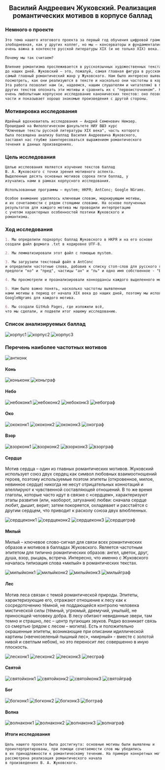 ## <center> Василий Андреевич Жуковский. Реализация романтических мотивов в корпусе баллад 

### Немного о проекте 

```markdown
Это тема нашего итогового проекта за первый год обучения цифровой грамотности. Возможно, она не такая 
злободневная, как у других коллег, но мы — консерваторы и фундаменталисты. Мы считаем, что наша тема 
очень важна в контексте русской литературы XIX (и не только XIX) века.

Почему мы так считаем?

Влияние романтизма прослеживается в русскоязычных художественных текстах с начала XIX века и 
до наших дней. Жуковский — это, пожалуй, самая главная фигура в русском романтизме, а баллады — 
самый главный романтический жанр у Жуковского. Нам было интересно выявить их ключевые мотивы, 
посмотреть, как они реализуются в тексте и насколько они частотны в корпусе русского языка. 
Эта работа позволит нам (и, надеемся, нашим слушателям и читателям) в будущем при чтении
других текстов опознать эти мотивы и сравнить их с "первоисточником". Кроме того, нам кажется
очень любопытным корпусное исследование канонических текстов: оно позволяет увидеть их составные
части и показывает хорошо знакомые произведения с другой стороны.
```


### Мотивировка исследования

```markdown
Идейный вдохновитель исследования – Андрей Семенович Немзер.
Прошедший на Филологическом факультете НИУ ВШЭ курс
"Ключевые тексты русской литературы XIX века", часть которого
была посвящена анализу баллад Василия Андреевича Жуковского, 
заставил нас глубже заинтересоваться выражением романтического
течения в данных произведениях.
```

### Цель исследования

```markdown
Целью исслеования является изучение текстов баллад
В. А. Жуковского с точки зрения мотивного аспекта.
Выделенные десять основных мотивов сорока пяти баллад, y 
изучались нами в рамках корпусного исследования.

Использованные программы – mystem; НКРЯ; AntConc; Google NGrams.

Особое внимание уделялось ключевым словам, маркирующим мотивы,
и их сочетаемости с рядом стоящими словами. На основе полученных
результатов для каждого мотива мы проводили интерпретацию
с учетом характерных особенностей поэтики Жуковского и 
романтизма. 
```

### Ход исследования

```markdown
1. Мы определили подкорпус баллад Жуковского в НКРЯ и на его основе
создали файл формата .txt в кодировке UTF-8.

2. Мы лемматизировали этот файл с помощью mystem.

3. Мы загрузили текстовый файл в AntConc
и определили частотные слова, добавив к списку стоп-слов для русского языка
предлоги "ко" и "пред", частицы "ах" и "ль" и одно имя собственное - "Вадим".

4. Мы просмотрели и проанализировали конкордансы каждого выделенного мотива.

5. Нам было важно понять, насколько частотны выявленные
нами мотивы в период от начала XIX века до наших дней, поэтому мы использовали 
GoogleNgrams для каждого мотива.

6. Мы создали GitHub Pages, где изложили всё, 
что мы сделали, и подвели итог нашему исследованию.
```

### Список анализируемых баллад

![корпус1](corpus1.jpg)
![корпус2](corpus2.jpg)
![корпус3](corpus3.jpg)

### Перечень наиболее частотных мотивов

![антконк](antconc.jpg)

#### Конь

![коньконк](konconc1.jpg)
![коньграф](kongraph.jpg)

#### Небо

![небоконк1](neboconc1.jpg)
![небоконк2](neboconc2.jpg)
![небоконк3](neboconc3.jpg)
![небограф](nebograph.jpg)

#### Око

![ококонк1](okoconc1.jpg)
![ококонк2](okoconc2.jpg)
![ококонк3](okoconc3.jpg)
![окограф](okograph.jpg)

#### Взор

![взорконк1](vzorconc1.jpg)
![взорконк2](vzorconc2.jpg)
![взорконк3](vzorconc3.jpg)
![взорграф](vzorgraph.jpg)

#### Сердце

Мотив сердца – один из главных романтических мотивов. Жуковский использует союз двух сердец
как символ любовных взаимоотношений героев, поэтому используемые поэтом эпитеты (откровенное,
милое, невинное сердце) никогда не несут отрицательных коннотаций и апеллируют к чувственной
составляющей отношений. В то же время глаголы, которые часто идут в связке с «сердцем», 
характеризуют этапы развития (или, наоборот, затухания) любви: сначала сердце любит, дышит, 
верит; затем покоряется, охладевает и расстаётся с другим сердцем, что приводит к расколу союза
двух влюбленных. 

![сердцеконк1](cerdceconc1.jpg)
![сердцеконк2](cerdceconc2.jpg)
![сердцеконк3](cerdceconc3.jpg)
![сердцеграф](cerdcegraph.jpg)

#### Милый

Милый – ключевое слово-сигнал для связи всех романтических образов и мотивов в балладах Жуковского.
Является частотным эпитетом для типично романтических образов: ангел, цветок, друг, душа, взор, рыцарь,
встреча. Интересно, что именно с Жуковского началась типизация слова «милый» в романтических текстах. 

![милыйконк1](miliyconc1.jpg)
![милыйконк2](miliyconc2.jpg)
![милыйконк3](miliyconc3.jpg)
![милыйграф](miliygraph.jpg)

#### Лес

Мотив леса связан с темой романтической природы. Эпитеты, характеризующие его, отражают отношение
к лесу как к сосредоточению тёмной, не поддающейся контролю человека мистической силы (тёмный, угрюмый,
дремучий, унылый), не приносящей человеку добра. В лесу обитают невиданные звери, там темно и страшно,
лес – центр пугающих звуков. Редко возникает связь со смертью (рядом с лесом – могила). Есть и положительно
окрашенные эпитеты, возникающие при описании идиллической картины («вечнозеленый пышный лес», «мирный» - 
вместе с золотой нивой и светлым небом), но это переносит лес совершенно в иную плоскость.

![лесконк1](lesconc1.jpg)
![лесконк2](lesconc2.jpg)
![лесконк3](lesconc3.jpg)
![лесграф](lesgraph.jpg)

#### Святой

![святойконк1](svatoiconc1.jpg)
![святойконк2](svatoiconc2.jpg)
![святойконк3](svatoiconc3.jpg)
![святойграф](svatoigraph.jpg)

#### Бог

![богконк1](bogconc1.jpg)
![богконк2](bogconc2.jpg)
![богконк3](bogconc3.jpg)
![богграф](boggraph.jpg)

#### Волна

![волнаконк1](volnaconc1.jpg)
![волнаконк2](volnaconc2.jpg)
![волнаконк3](volnaconc3.jpg)
![волнаграф](volnagraph.jpg)

#### Итоги исследования

```markdown
Цель нашего проекта была достигнута: основные мотивы были выявлены и
проинтерпретированы, при помощи сочетаемости слов мы убедились
в их принадлежности к романтическому течению. На примере конкретных мотивов была
рассмотрена реализация романтического начала
в произведениях В. А. Жуковского.
```
